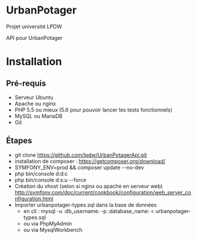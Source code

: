 UrbanPotager
====

Projet université LPDW 

API pour UrbanPotager

Installation
====

Pré-requis
---
* Serveur Ubuntu
* Apache ou nginx
* PHP 5.5 ou mieux (5.6 pour pouvoir lancer les tests fonctionnels)
* MySQL ou MariaDB
* Git


Étapes
---
* git clone https://github.com/lpdw/UrbanPotagerApi.git
* installation de composer : https://getcomposer.org/download/
* SYMFONY_ENV=prod && composer update --no-dev
* php bin/console d:d:c
* php bin/console d:s:u --force
* Création du vhost (selon si nginx ou apache en serveur web) http://symfony.com/doc/current/cookbook/configuration/web_server_configuration.html
* Importer urbanpotager-types.sql dans la base de données
	* en cli : mysql -u :db_username: -p :database_name: < urbanpotager-types.sql
	* ou via PhpMyAdmin
	* ou via MysqlWorkbench

